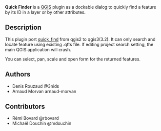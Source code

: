 **Quick Finder** is a [QGIS](http://www.qgis.org) plugin as a dockable dialog to quickly find a feature by its ID in a layer or by other attributes.

## Description

This plugin port [quick_find](https://github.com/3nids/quickfinder) from qgis2 to qgis3(3.2). It can only search and locate feature using existing .qfts file. If editing project search setting, the main QGIS application will crash.

You can select, pan, scale and open form for the returned features.


## Authors

* Denis Rouzaud @3nids
* Arnaud Morvan arnaud-morvan

## Contributors

* Rémi Bovard @rbovard
* Michaël Douchin @mdouchin




